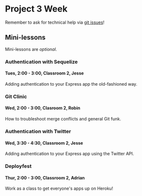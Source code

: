 # Project 3 Week

Remember to ask for technical help via [git issues](https://github.com/ga-dc/pbj-project3/issues)!

## Mini-lessons

Mini-lessons are *optional*.

### Authentication with Sequelize 
#### Tues, 2:00 - 3:00, Classroom 2, Jesse

Adding authentication to your Express app the old-fashioned way.

### Git Clinic 
#### Wed, 2:00 - 3:00, Clasroom 2, Robin

How to troubleshoot merge conflicts and general Git funk.

### Authentication with Twitter 
#### Wed, 3:30 - 4:30, Classroom 2, Jesse

Adding authentication to your Express app using the Twitter API.

### Deployfest 
#### Thur, 2:00 - 3:00, Classroom 2, Adrian

Work as a class to get everyone's apps up on Heroku!

